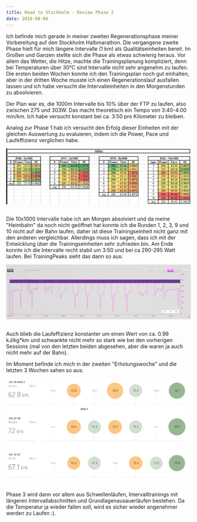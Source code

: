 ```yaml
---
title: Road to Stockholm - Review Phase 2
date: 2018-08-06
---
```


Ich befinde mich gerade in meiner zweiten Regenerationsphase meiner Vorbereitung auf den Stockholm Halbmarathon. Die vergangene zweite Phase hielt für mich längere Intervalle (1 km) als Qualitätseinheiten bereit. Im Großen und Ganzen stellte sich die Phase als etwas schwierig heraus. Vor allem das Wetter, die Hitze, machte die Trainingsplanung kompliziert, denn bei Temperaturen über 30°C sind Intervalle nicht sehr angenehm zu laufen. Die ersten beiden Wochen konnte ich den Trainingsplan noch gut einhalten, aber in der dritten Woche musste ich einen Regenerationslauf ausfallen lassen und ich habe versucht die Intervalleinheiten in den Morgenstunden zu absolvieren.

Der Plan war es, die 1000m Intervalle bis 10% über der FTP zu laufen, also zwischen 275 und 303W. Das macht theoretisch ein Tempo von 3:40-4:00 min/km. Ich habe versucht konstant bei ca. 3:50 pro Kilometer zu bleiben.

Analog zur Phase 1 hab ich versucht den Erfolg dieser Einheiten mit der gleichen Auswertung zu evaluieren, indem ich die Power, Pace und Laufeffizienz verglichen habe.

[<img src='/assets/images/1000er_Intervalle.png' class='w-4/5' align='center'/>](/assets/images/1000er_Intervalle.png)<br><br>

Die 10x1000 Intervalle habe ich am Morgen absolviert und da meine "Heimbahn" da noch nicht geöffnet hat konnte ich die Runden 1, 2, 3, 9 und 10 nicht auf der Bahn laufen, daher ist diese Trainingseinheit nicht ganz mit den anderen vergleichbar. Allerdings muss ich sagen, dass ich mit der Entwicklung über die Trainingseinheiten sehr zufrieden bin. Am Ende konnte ich die Intervalle recht stabil um 3:50 und bei ca 290-295 Watt laufen. Bei TrainingPeaks sieht das dann so aus:

[<img src='/assets/images/Power_distribution_1000er.png' class='w-4/5' align='center'/>](/assets/images/Power_distribution_1000er.png)<br><br>

Auch blieb die Laufeffizienz konstanter um einen Wert von ca. 0.99 kJ/kg\*km und schwankte nicht mehr so stark wie bei den vorherigen Sessions (mal von den letzten beiden abgesehen, aber die waren ja auch nicht mehr auf der Bahn).

Im Moment befinde ich mich in der zweiten "Erholungswoche" und die letzten 3 Wochen sahen so aus:

[<img src='/assets/images/Phase2.png' class='w-4/5' align='center'/>](/assets/images/Phase2.png)<br><br>

Phase 3 wird dann vor allem aus Schwellenläufen, Intervalltrainings mit längeren Intervallabschnitten und Grundlagenausauerläufen bestehen. Da die Temperatur ja wieder fallen soll, wird es sicher wieder angenehmer werden zu Laufen :).<br><br>
